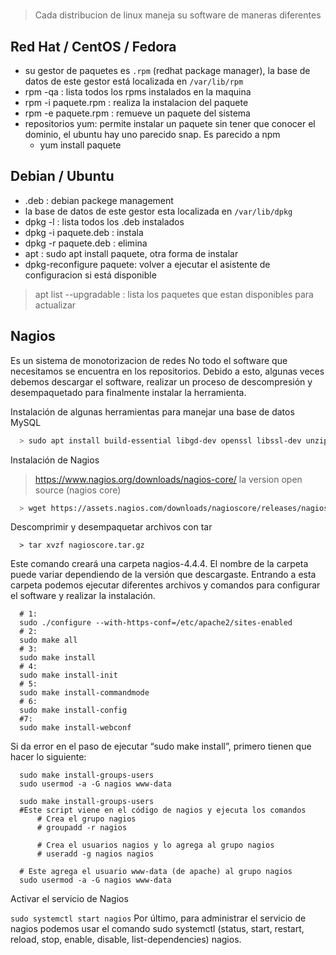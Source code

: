 #

>Cada distribucion de linux maneja su software de maneras diferentes

## Red Hat / CentOS / Fedora

- su gestor de paquetes es `.rpm` (redhat package manager), la base de datos de este gestor está
  localizada en `/var/lib/rpm`
- rpm -qa : lista todos los rpms instalados en la maquina
- rpm -i paquete.rpm : realiza la instalacion del paquete
- rpm -e paquete.rpm : remueve un paquete del sistema
- repositorios yum: permite instalar un paquete sin tener que conocer el dominio, el ubuntu hay uno parecido snap. Es parecido a npm
  - yum install paquete

## Debian / Ubuntu

- .deb : debian packege management
- la base de datos de este gestor esta localizada en `/var/lib/dpkg`
- dpkg -l : lista todos los .deb instalados
- dpkg -i paquete.deb : instala
- dpkg -r paquete.deb : elimina
- apt : sudo apt install paquete, otra forma de instalar
- dpkg-reconfigure paquete: volver a ejecutar el asistente de configuracion si está disponible 

> apt list --upgradable : lista los paquetes que estan disponibles para actualizar

## Nagios

Es un sistema de monotorizacion de redes
No todo el software que necesitamos se encuentra en los repositorios. Debido a esto, algunas
veces debemos descargar el software, realizar un proceso de descompresión y desempaquetado para 
finalmente instalar la herramienta.

Instalación de algunas herramientas para manejar una base de datos MySQL

```sh
  > sudo apt install build-essential libgd-dev openssl libssl-dev unzip apache2 php gcc libdbi-perl libdbd-mysql-perl
```

Instalación de Nagios
> https://www.nagios.org/downloads/nagios-core/ la version open source (nagios core)

```sh
  > wget https://assets.nagios.com/downloads/nagioscore/releases/nagios-4.4.4.tar.gz -O nagioscore.tar.gz
```

Descomprimir y desempaquetar archivos con tar

```shell
  > tar xvzf nagioscore.tar.gz
```

Este comando creará una carpeta nagios-4.4.4. El nombre de la carpeta puede variar dependiendo de la versión que descargaste. Entrando a esta carpeta podemos ejecutar diferentes archivos y comandos para configurar el software y realizar la instalación.

```shell
  # 1:
  sudo ./configure --with-https-conf=/etc/apache2/sites-enabled
  # 2:
  sudo make all
  # 3:
  sudo make install
  # 4:
  sudo make install-init
  # 5:
  sudo make install-commandmode
  # 6:
  sudo make install-config
  #7:
  sudo make install-webconf
```

Si da error en el paso de ejecutar “sudo make install”, primero tienen que hacer lo siguiente:

```shell
  sudo make install-groups-users
  sudo usermod -a -G nagios www-data
```

```shell
  sudo make install-groups-users
  #Este script viene en el código de nagios y ejecuta los comandos
      # Crea el grupo nagios
      # groupadd -r nagios

      # Crea el usuarios nagios y lo agrega al grupo nagios
      # useradd -g nagios nagios

  # Este agrega el usuario www-data (de apache) al grupo nagios
  sudo usermod -a -G nagios www-data

```

Activar el servicio de Nagios

`sudo systemctl start nagios`
Por último, para administrar el servicio de nagios podemos usar el comando sudo systemctl (status, start, restart, reload, stop, enable, disable, list-dependencies) nagios.
